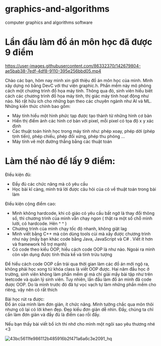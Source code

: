 # graphics-and-algorithms
computer graphics and algorithms software  
# Lần đầu làm đồ án môn học đã được 9 điểm

https://user-images.githubusercontent.com/86332370/142679804-ae5bab38-7edf-4df8-9110-395e256bbd05.mp4  
  
Chào các bạn, hôm nay mình xin giới thiệu đồ án môn học của mình. Mình xây dựng nó bằng DevC với thư viện graphic.h. Phần mềm này mô phỏng cách một chương trình đồ họa máy tính. Thông qua đó, sinh viên hiểu biết cách các chương trình đồ họa máy tính, thị giác máy tính hoạt động như nào. Nó rất hữu ích cho những bạn theo các chuyên ngành như AI và ML. Những kiến thức chính bao gồm:  
- Máy tính hiểu một hình phức tạp được tạo thành từ những hình cơ bản
- Hiển thị điểm ảnh các hình cơ bản với pixel, mỗi pixel có tọa độ x y xác định
- Các thuật toán hình học trong máy tính như: phép xoay, phép dời (phép tịnh tiến), phép chiếu, phép đối xứng, phép thu phóng ...
- Máy tính vẽ một đường thẳng bằng các thuật toán  



# Làm thế nào để lấy 9 điểm:  
Điều kiện đủ:    
+ Đầy đủ các chức năng mà cô yêu cầu
+ Học bài kĩ càng, mình trả lời được câu hỏi của cô về thuật toán trong bài làm  

Điều kiện cộng điểm cao:  
+ Mình không hardcode, khi cô giáo có yêu cầu bất ngờ là thay đổi thông số, thì chương trình của mình vẫn chạy ngon ( thật ra một số chỗ mình lười, có hardcode. Hên ^ ^ )
+ Chương trình của mình chạy tốc độ nhanh, không giật lag
+ Mình viết bằng C++ mà còn dùng tools cùi mà xây được chương trình như này (mấy bạn khác code bằng Java, JavaScript và C# . Viết ít hơn và framework hỗ trợ mạnh)  
+ Có code theo kiểu OOP, hiểu cách code OOP là như nào. Ngoài ra mình còn vận dụng được tính thừa kế và tính trừu tượng  
   
Để hiểu cách code OOP cần trải qua thời gian làm các đồ án mới ngộ ra, không phải học xong từ khóa class là viết OOP được. Hai năm đầu học ở trường, sinh viên không làm phần mềm gì mà chỉ giải mấy bài tập như trên leetcode và quản lý sinh viên. Tuy nhiên, lần đầu làm đồ án mình đã code được OOP. Do là mình trước đó đã tự vọc vạch tự làm những phần mềm cho riêng, vậy nên cô rất thích  

Bài học rút ra được:  
Đồ án của mình làm đơn giản, ít chức năng. Mình tưởng chắc qua môn thôi nhưng cô lại có lời khen đẹp. Đẹp kiểu đơn giản dễ nhìn. Đấy, chúng ta chỉ cần làm đơn giản và đầy đủ là điểm cao rồi đấy.  

Nếu bạn thấy bài viết bổ ích thì nhớ cho mình một ngôi sao yêu thương nhé <3 
  
![43bc5611fe986112b485916b2f471a6a6c3e2091_hq](https://user-images.githubusercontent.com/86332370/142888040-d9fee677-1a20-4f2c-817d-8baa119ae40d.gif)



